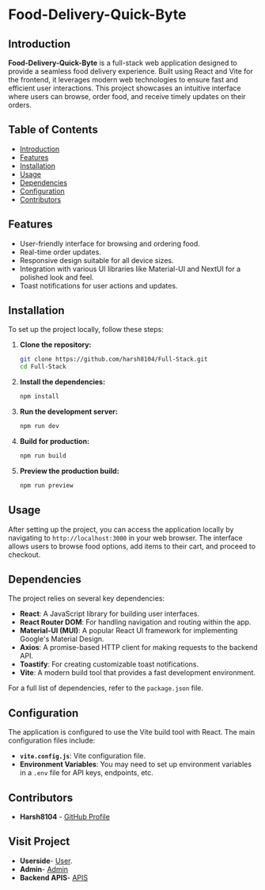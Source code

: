 

# Food-Delivery-Quick-Byte

## Introduction
**Food-Delivery-Quick-Byte** is a full-stack web application designed to provide a seamless food delivery experience. Built using React and Vite for the frontend, it leverages modern web technologies to ensure fast and efficient user interactions. This project showcases an intuitive interface where users can browse, order food, and receive timely updates on their orders.

## Table of Contents
- [Introduction](#introduction)
- [Features](#features)
- [Installation](#installation)
- [Usage](#usage)
- [Dependencies](#dependencies)
- [Configuration](#configuration)
- [Contributors](#contributors)

## Features
- User-friendly interface for browsing and ordering food.
- Real-time order updates.
- Responsive design suitable for all device sizes.
- Integration with various UI libraries like Material-UI and NextUI for a polished look and feel.
- Toast notifications for user actions and updates.

## Installation
To set up the project locally, follow these steps:

1. **Clone the repository:**
   ```bash
   git clone https://github.com/harsh8104/Full-Stack.git
   cd Full-Stack
   ```

2. **Install the dependencies:**
   ```bash
   npm install
   ```

3. **Run the development server:**
   ```bash
   npm run dev
   ```

4. **Build for production:**
   ```bash
   npm run build
   ```

5. **Preview the production build:**
   ```bash
   npm run preview
   ```

## Usage
After setting up the project, you can access the application locally by navigating to `http://localhost:3000` in your web browser. The interface allows users to browse food options, add items to their cart, and proceed to checkout.

## Dependencies
The project relies on several key dependencies:

- **React**: A JavaScript library for building user interfaces.
- **React Router DOM**: For handling navigation and routing within the app.
- **Material-UI (MUI)**: A popular React UI framework for implementing Google's Material Design.
- **Axios**: A promise-based HTTP client for making requests to the backend API.
- **Toastify**: For creating customizable toast notifications.
- **Vite**: A modern build tool that provides a fast development environment.

For a full list of dependencies, refer to the `package.json` file.

## Configuration
The application is configured to use the Vite build tool with React. The main configuration files include:

- **`vite.config.js`**: Vite configuration file.
- **Environment Variables**: You may need to set up environment variables in a `.env` file for API keys, endpoints, etc.

## Contributors
- **Harsh8104** - [GitHub Profile](https://github.com/harsh8104)

## Visit Project
- **Userside**- [User](https://full-stack-frontend-olt1.onrender.com/).
- **Admin**- [Admin](https://full-stack-admin-ihw6.onrender.com/)
- **Backend APIS**- [APIS](https://full-stack-1f9p.onrender.com)


